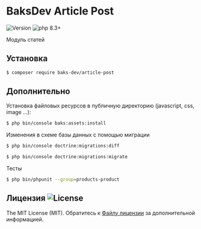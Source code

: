 # BaksDev Article Post

![Version](https://img.shields.io/badge/version-7.1.0-blue) ![php 8.3+](https://img.shields.io/badge/php-min%208.3-red.svg)

Модуль статей

## Установка

``` bash
$ composer require baks-dev/article-post
```

## Дополнительно

Установка файловых ресурсов в публичную директорию (javascript, css, image ...):

``` bash
$ php bin/console baks:assets:install
```


Изменения в схеме базы данных с помощью миграции

``` bash
$ php bin/console doctrine:migrations:diff

$ php bin/console doctrine:migrations:migrate
```

Тесты

``` bash
$ php bin/phpunit --group=products-product
```


## Лицензия ![License](https://img.shields.io/badge/MIT-green)

The MIT License (MIT). Обратитесь к [Файлу лицензии](LICENSE.md) за дополнительной информацией.
